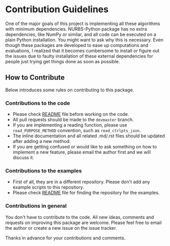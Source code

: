 # Contribution Guidelines

One of the major goals of this project is implementing all these algorithms with minimum dependencies. NURBS-Python 
package has no extra dependencies, like NumPy or similar, and all code can be executed on a plain Python installation. 
You might want to ask why this is necessary. Even though these packages are developed to ease up computations and 
evaluations, I realized that it becomes cumbersome to install or figure out the issues due to faulty installation of 
these external dependencies for people just trying get things done as soon as possible.

## How to Contribute

Below introduces some rules on contributing to this package.

### Contributions to the code

* Please check [README](README.rst) file before working on the code.
* All pull requests should be made to the `devmaster` branch.
* If you are implementing a reading function, please use `read_PURPOSE_METHOD` convention, such as `read_ctrlpts_json`.
* The inline documentation and all related .md/.rst files should be updated after adding a new method.
* If you are getting confused or would like to ask something on how to implement a new feature, please email the author 
first and we will discuss it.

### Contributions to the examples

* First of all, they are in a different repository. Please don't add any example scripts to this repository.
* Please check [README](README.rst) file for finding the repository for the examples.

### Contributions in general

You don't have to contribute to the code. All new ideas, comments and requests on improving this package are welcome. 
Please feel free to email the author or create a new issue on the issue tracker.

Thanks in advance for your contributions and comments.
